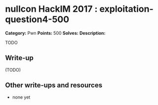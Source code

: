 # nullcon HackIM 2017 : exploitation-question4-500

**Category:** Pwn
**Points:** 500
**Solves:** 
**Description:**

TODO

## Write-up

(TODO)

## Other write-ups and resources

* none yet
